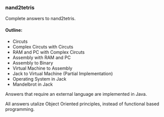 ### nand2tetris

Complete answers to nand2tetris. 

#### Outline:

 * Circuts
 * Complex Circuts with Circuts
 * RAM and PC with Complex Circuts
 * Assembly with RAM and PC 
 * Assembly to Binary
 * Virtual Machine to Assembly
 * Jack to Virtual Machine (Partial Implementation)
 * Operating System in Jack
 * Mandelbrot in Jack
 
Answers that require an external language are implemented in Java.

All answers utalize Object Oriented principles, instead of functional based programming.